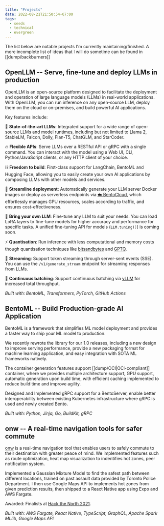 ```yaml
---
title: "Projects"
date: 2022-08-21T21:50:54-07:00
tags:
  - seeds
  - technical
  - evergreen
---
```


The list below are notable projects I'm currently maintaining/finished. A more incomplete list of ideas that I will do sometime can be found in [[dump/backburners]]

## OpenLLM -- Serve, fine-tune and deploy LLMs in production

OpenLLM is an open-source platform designed to facilitate the deployment and operation of large language models (LLMs) in real-world applications. With OpenLLM, you can run inference on any open-source LLM, deploy them on the cloud or on-premises, and build powerful AI applications.

Key features include:

🚂 **State-of-the-art LLMs**: Integrated support for a wide range of open-source LLMs and model runtimes, including but not limited to Llama 2, StableLM, Falcon, Dolly, Flan-T5, ChatGLM, and StarCoder.

🔥 **Flexible APIs**: Serve LLMs over a RESTful API or gRPC with a single command. You can interact with the model using a Web UI, CLI, Python/JavaScript clients, or any HTTP client of your choice.

⛓️ **Freedom to build**: First-class support for LangChain, BentoML and Hugging Face, allowing you to easily create your own AI applications by composing LLMs with other models and services.

🎯 **Streamline deployment**: Automatically generate your LLM server Docker images or deploy as serverless endpoints via [☁️ BentoCloud](https://l.bentoml.com/bento-cloud), which effortlessly manages GPU resources, scales according to traffic, and ensures cost-effectiveness.

🤖️ **Bring your own LLM**: Fine-tune any LLM to suit your needs. You can load LoRA layers to fine-tune models for higher accuracy and performance for specific tasks. A unified fine-tuning API for models (`LLM.tuning()`) is coming soon.

⚡ **Quantisation**: Run inference with less computational and memory costs though quantisation techniques like [bitsandbytes](https://github.com/TimDettmers/bitsandbytes) and [GPTQ](https://arxiv.org/abs/2210.17323).

📡 **Streaming**: Support token streaming through server-sent events (SSE). You can use the `/v1/generate_stream` endpoint for streaming responses from LLMs.

🔄 **Continuous batching**: Support continuous batching via [vLLM](https://github.com/vllm-project/vllm) for increased total throughput.

_Built with: BentoML, Transformers, PyTorch, GitHub Actions_

## BentoML -- Build Production-grade AI Application

BentoML is a framework that simplifies ML model deployment and provides a faster way to ship your ML model to production.

We recently rewrote the library for our 1.0 releases, including a new design to improve serving performance, provide a new packaging format for machine learning application, and easy integration with SOTA ML frameworks natively.

The container generation features support [[dump/OCI|OCI-compliant]] container, where we provides multiple architecture support, GPU support, automatic generation upon build time, with efficient caching implemented to reduce build time and improve agility.

Designed and Implemented gRPC support for a BentoServer, enable better interoperability between existing Kubernetes infrastructure where gRPC is used and newly created Bento.

_Built with: Python, Jinja, Go, BuildKit, gRPC_

## onw -- A real-time navigation tools for safer commute

[onw](https://github.com/tiproad/omw) is a real-time navigation tool that enables users to safely commute to their destination with greater peace of mind. We implemented features such as route optimization, heat map visualization to indentifies hot zones, peer notification system.

Implemented a Gaussian Mixture Model to find the safest path between different locations, trained on past assault data provided by Toronto Police Department. I then use Google Maps API to implements hot zones from given prediction results, then shipped to a React Native app using Expo and AWS Fargate.

Awarded: Finalists at [Hack the North 2021](https://devpost.com/software/twogether).

_Built with: AWS Fargate, React Native, TypeScript, GraphQL, Apache Spark MLlib, Google Maps API_
